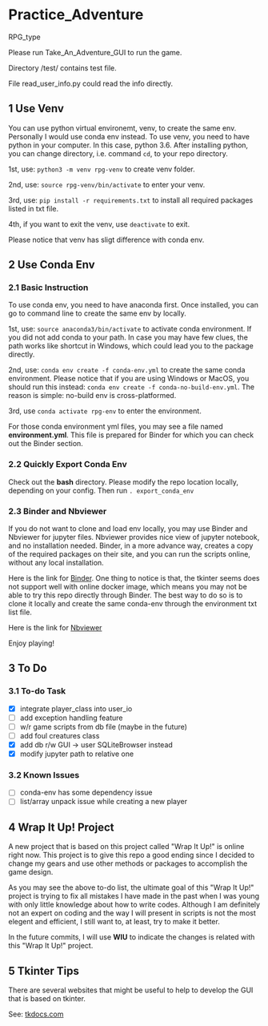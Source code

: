 # Practice_Adventure
RPG_type

Please run Take_An_Adventure_GUI to run the game.

Directory /test/ contains test file.

File read_user_info.py could read the info directly.

## 1 Use Venv

You can use python virtual environemt, venv, to create the same env.
Personally I would use conda env instead.
To use venv, you need to have python in your computer.
In this case, python 3.6.
After installing python, you can change directory, i.e. command 
`cd`, to your repo directory.

1st, use: `python3 -m venv rpg-venv` to create venv folder.

2nd, use: `source rpg-venv/bin/activate` to enter your venv.

3rd, use: `pip install -r requirements.txt` to install all required 
packages listed in txt file.

4th, if you want to exit the venv, use `deactivate` to exit.

Please notice that venv has sligt difference with conda env.

## 2 Use Conda Env

### 2.1 Basic Instruction

To use conda env, you need to have anaconda first.
Once installed, you can go to command line to create the same env by locally.

1st, use: `source anaconda3/bin/activate` to activate conda environment.
If you did not add conda to your path.
In case you may have few clues, the path works like shortcut in Windows, 
which could lead you to the package directly.

2nd, use: `conda env create -f conda-env.yml` to create the same conda 
environment.
Please notice that if you are using Windows or MacOS, you should run 
this instead: 
`conda env create -f conda-no-build-env.yml`.
The reason is simple: no-build env is cross-platformed.

3rd, use `conda activate rpg-env` to enter the environment.

For those conda environment yml files, you may see a file named 
**environment.yml**.
This file is prepared for Binder for which you can check out the Binder 
section.

### 2.2 Quickly Export Conda Env

Check out the **bash** directory. 
Please modify the repo location locally, depending on your config.
Then run `. export_conda_env`

### 2.3 Binder and Nbviewer

If you do not want to clone and load env locally, you may use Binder 
and Nbviewer for jupyter files.
Nbviewer provides nice view of jupyter notebook, and no installation needed.
Binder, in a more advance way, creates a copy of the required packages 
on their site, and you can run the scripts online, without any local 
installation.

Here is the link for 
[Binder](https://mybinder.org/v2/gh/Chao8219/practice-adventure/master).
One thing to notice is that, the tkinter seems does not support well with 
online docker image, which means you may not be able to try this repo 
directly through Binder.
The best way to do so is to clone it locally and create the same conda-env 
through the environment txt list file.

Here is the link for 
[Nbviewer](https://nbviewer.jupyter.org/github/Chao8219/practice-adventure/tree/master/)

Enjoy playing!

## 3 To Do
### 3.1 To-do Task

- [x] integrate player_class into user_io
- [ ] add exception handling feature
- [ ] w/r game scripts from db file (maybe in the future)
- [ ] add foul creatures class
- [x] add db r/w GUI -> user SQLiteBrowser instead
- [x] modify jupyter path to relative one

### 3.2 Known Issues
- [ ] conda-env has some dependency issue
- [ ] list/array unpack issue while creating a new player

## 4 Wrap It Up! Project

A new project that is based on this project called "Wrap It Up!" is online 
right now. 
This project is to give this repo a good ending since I decided to change 
my gears and use other methods or packages to accomplish the game design.

As you may see the above to-do list, the ultimate goal of this "Wrap It Up!" 
project is trying to fix all mistakes I have made in the past when I was 
young with only little knowledge about how to write codes.
Although I am definitely not an expert on coding and the way I will 
present in scripts is not the most elegent and efficient, I still want to, 
at least, try to make it better.

In the future commits, I will use **WIU** to indicate the changes is 
related with this "Wrap It Up!" project.

## 5 Tkinter Tips

There are several websites that might be useful to help to develop the GUI 
that is based on tkinter.

See:
[tkdocs.com](https://tkdocs.com/index.html)